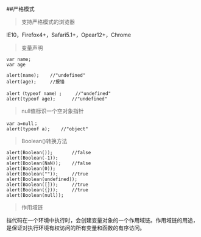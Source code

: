 ##严格模式

>支持严格模式的浏览器

IE10，Firefox4+，Safari5.1+，Opear12+，Chrome

>变量声明

	var name;
	var age
	
	alert(name); 	//"undefined"
	alert(age); 	//报错
	
	alert（typeof name）; 	//"undefined"
	alert(typeof age);		//"undefined"

>null值标识一个空对象指针

	var a=null；
	alert(typeof a); 	//"object"

>Boolean()转换方法

	alert(Boolean());		//false
	alert(Boolean(-1));
	alert(Boolean(NaN));	//false
	alert(Boolean(0));	
	alert(Boolean(""));		//true
	alert(Boolean(undefined));
	alert(Boolean([]));		//true
	alert(Boolean({}));		//true
	alert(Boolean(null));

>作用域链

挡代码在一个环境中执行时，会创建变量对象的一个作用域链。作用域链的用途，是保证对执行环境有权访问的所有变量和函数的有序访问。